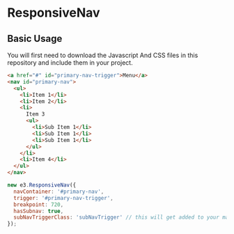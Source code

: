 ResponsiveNav
=============

## Basic Usage

You will first need to download the Javascript And CSS files in this repository and include them in your project.

```html
<a href="#" id="primary-nav-trigger">Menu</a>
<nav id="primary-nav">
  <ul>
    <li>Item 1</li>
    <li>Item 2</li>
    <li>
      Item 3
      <ul>
        <li>Sub Item 1</li>
        <li>Sub Item 1</li>
        <li>Sub Item 1</li>
      </ul>
    </li>
    <li>Item 4</li>
  </ul>
</nav>
```

```javascript
new e3.ResponsiveNav({
  navContainer: '#primary-nav',
  trigger: '#primary-nav-trigger',
  breakpoint: 720,
  hasSubnav: true,
  subNavTriggerClass: 'subNavTrigger' // this will get added to your markup.
});
```



